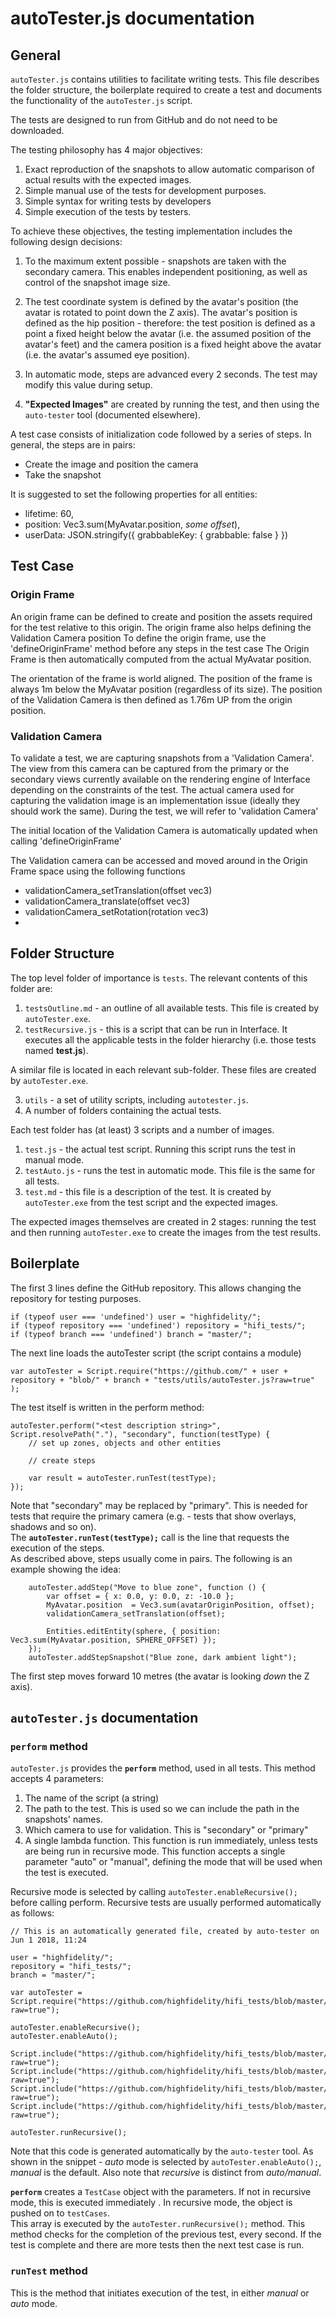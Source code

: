 # autoTester.js documentation
## General
`autoTester.js` contains utilities to facilitate writing tests.  This file describes the folder structure, the boilerplate required to create a test and documents the functionality of the `autoTester.js` script.

The tests are designed to run from GitHub and do not need to be downloaded.

The testing philosophy has 4 major objectives:
1. Exact reproduction of the snapshots to allow automatic comparison of actual results with the expected images.
2. Simple manual use of the tests for development purposes.
3. Simple syntax for writing tests by developers
4. Simple execution of the tests by testers.
 
To achieve these objectives, the testing implementation includes the following design decisions:
1. To the maximum extent possible - snapshots are taken with the secondary camera.
This enables independent positioning, as well as control of the snapshot image size.
2. The test coordinate system is defined by the avatar's position (the avatar is rotated to point down the Z axis).
The avatar's position is defined as the hip position - 
therefore:  the test position is defined as a point a fixed height below the avatar (i.e. the assumed position of the avatar's feet) 
and the camera position is a fixed height above the avatar (i.e. the avatar's assumed eye position).

3. In automatic mode, steps are advanced every 2 seconds.  The test may modify this value during setup.
4. **"Expected Images"** are created by running the test, and then using the `auto-tester` tool (documented elsewhere).
  
A test case consists of initialization code followed by a series of steps. In general, the steps are in pairs:
* Create the image and position the camera
* Take the snapshot

It is suggested to set the following properties for all entities:
* lifetime: 60,
* position: Vec3.sum(MyAvatar.position, *some offset*),
* userData: JSON.stringify({ grabbableKey: { grabbable: false } })

## Test Case

### Origin Frame
An origin frame can be defined to create and position the assets required for the test relative to this origin.
The origin frame also helps defining the Validation Camera position
To define the origin frame, use the 'defineOriginFrame' method before any steps in the test case
The Origin Frame is then automatically computed from the actual MyAvatar position.

The orientation of the frame is world aligned.
The position of the frame is always 1m below the MyAvatar position (regardless of its size).
The position of the Validation Camera is then defined as 1.76m UP from the origin position.

### Validation Camera
To validate a test, we are capturing snapshots from a 'Validation Camera'.
The view from this camera can be captured from the primary or the secondary views currently available on the rendering engine of Interface depending on the constraints of the test.
The actual camera used for capturing the validation image is an implementation issue (ideally they should work the same).
During the test, we will refer to 'validation Camera' 

The initial location of the Validation Camera is automatically updated when calling 'defineOriginFrame' 

The Validation camera can be accessed and moved around in the Origin Frame space using the following functions 
* validationCamera_setTranslation(offset vec3)
* validationCamera_translate(offset vec3)
* validationCamera_setRotation(rotation vec3)
* 
## Folder Structure
The top level folder of importance is `tests`.  The relevant contents of this folder are:
1. `testsOutline.md` - an outline of all available tests.  This file is created by `autoTester.exe`.
2. `testRecursive.js` - this is a script that can be run in Interface.  It executes all the applicable tests in the folder hierarchy (i.e. those tests named **test.js**).

A similar file is located in each relevant sub-folder.  These files are created by `autoTester.exe`.

3. `utils` - a set of utility scripts, including `autotester.js`.
4. A number of folders containing the actual tests.

Each test folder has (at least) 3 scripts and a number of images.
1. `test.js` - the actual test script.  Running this script runs the test in manual mode.
2. `testAuto.js` - runs the test in automatic mode.  This file is the same for all tests.
3. `test.md` - this file is a description of the test.  It is created by `autoTester.exe` from the test script and the expected images.

The expected images themselves are created in 2 stages:  running the test and then running `autoTester.exe` to create the images from the test results.

## Boilerplate
The first 3 lines define the GitHub repository.  This allows changing the repository for testing purposes.
```
if (typeof user === 'undefined') user = "highfidelity/";
if (typeof repository === 'undefined') repository = "hifi_tests/";
if (typeof branch === 'undefined') branch = "master/";
```
The next line loads the autoTester script (the script contains a module)
```
var autoTester = Script.require("https://github.com/" + user + repository + "blob/" + branch + "tests/utils/autoTester.js?raw=true" );
```
The test itself is written in the perform method:
```
autoTester.perform("<test description string>", Script.resolvePath("."), "secondary", function(testType) {
    // set up zones, objects and other entities 
    
    // create steps
    
    var result = autoTester.runTest(testType);
});    
```
Note that "secondary" may be replaced by "primary".  This is needed for tests that require the primary camera 
(e.g. - tests that show overlays, shadows and so on).  
The **`autoTester.runTest(testType);`** call is the line that requests the execution of the steps.  
As described above, steps usually come in pairs.  The following is an example showing the idea:
```
    autoTester.addStep("Move to blue zone", function () {
        var offset = { x: 0.0, y: 0.0, z: -10.0 };
        MyAvatar.position  = Vec3.sum(avatarOriginPosition, offset);
        validationCamera_setTranslation(offset);
        
        Entities.editEntity(sphere, { position: Vec3.sum(MyAvatar.position, SPHERE_OFFSET) });
    });
    autoTester.addStepSnapshot("Blue zone, dark ambient light");
```
The first step moves forward 10 metres (the avatar is looking *down* the Z axis).
## `autoTester.js` documentation
### `perform` method
`autoTester.js` provides the **`perform`** method, used in all tests.  This method accepts 4 parameters:
1. The name of the script (a string)
2. The path to the test.  This is used so we can include the path in the snapshots' names.
3. Which camera to use for validation.  This is "secondary" or "primary"
4. A single lambda function.  This function is run immediately, unless tests are being run in recursive mode.
This function accepts a single parameter "auto" or "manual", defining the mode that will be used when the test is executed. 

Recursive mode is selected by calling `autoTester.enableRecursive();` before calling perform.
Recursive tests are usually performed automatically as follows:
```
// This is an automatically generated file, created by auto-tester on Jun 1 2018, 11:24

user = "highfidelity/";
repository = "hifi_tests/";
branch = "master/";

var autoTester = Script.require("https://github.com/highfidelity/hifi_tests/blob/master/tests/utils/autoTester.js?raw=true");

autoTester.enableRecursive();
autoTester.enableAuto();

Script.include("https://github.com/highfidelity/hifi_tests/blob/master/tests/content/entity/zone/zoneOrientation/test.js?raw=true");
Script.include("https://github.com/highfidelity/hifi_tests/blob/master/tests/content/entity/zone/create/test.js?raw=true");
Script.include("https://github.com/highfidelity/hifi_tests/blob/master/tests/content/entity/zone/ambientLightZoneEffects/test.js?raw=true");
Script.include("https://github.com/highfidelity/hifi_tests/blob/master/tests/content/entity/zone/ambientLightInheritance/test.js?raw=true");

autoTester.runRecursive();
```
Note that this code is generated automatically by the `auto-tester` tool.
As shown in the snippet - *auto* mode is selected by `autoTester.enableAuto();`, *manual* is the default.
Also note that *recursive* is distinct from *auto/manual*.

**`perform`** creates a `TestCase` object with the parameters.
If not in recursive mode, this is executed immediately .  In recursive mode, the object is pushed on to `testCases`.  
This array is executed by the `autoTester.runRecursive();` method.  This method checks for the completion of the previous test,
every second.  If the test is complete and there are more tests then the next test case is run.
### `runTest` method
This is the method that initiates execution of the test, in either *manual* or *auto* mode.


 
